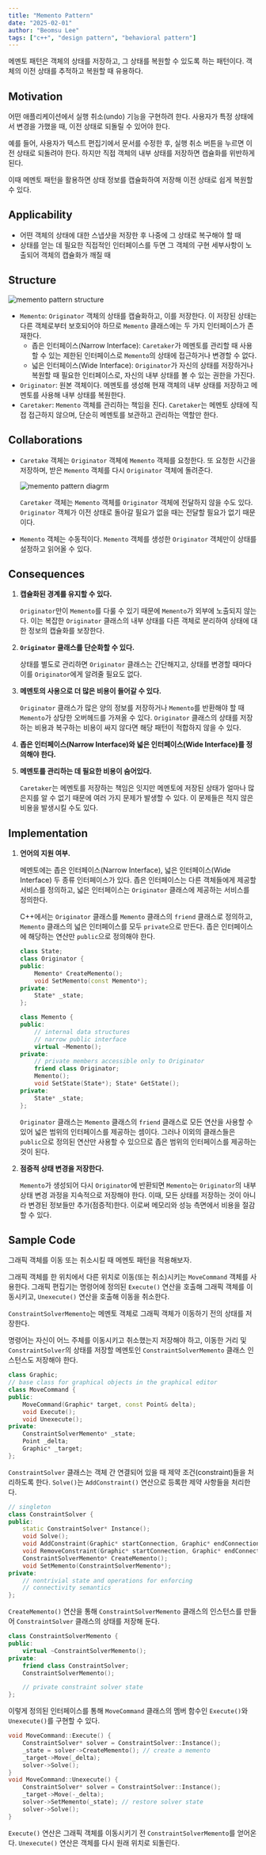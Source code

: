 ```yaml
---
title: "Memento Pattern"
date: "2025-02-01"
author: "Beomsu Lee"
tags: ["c++", "design pattern", "behavioral pattern"]
---
```


메멘토 패턴은 객체의 상태를 저장하고, 그 상태를 복원할 수 있도록 하는 패턴이다. 객체의 이전 상태를 추적하고 복원할 때 유용하다.

## Motivation

어떤 애플리케이션에서 실행 취소(undo) 기능을 구현하려 한다. 사용자가 특정 상태에서 변경을 가했을 때, 이전 상태로 되돌릴 수 있어야 한다. 

예를 들어, 사용자가 텍스트 편집기에서 문서를 수정한 후, 실행 취소 버튼을 누르면 이전 상태로 되돌려야 한다. 하지만 직접 객체의 내부 상태를 저장하면 캡슐화를 위반하게 된다. 

이때 메멘토 패턴을 활용하면 상태 정보를 캡슐화하여 저장해 이전 상태로 쉽게 복원할 수 있다.

## Applicability

- 어떤 객체의 상태에 대한 스냅샷을 저장한 후 나중에 그 상태로 복구해야 할 때
- 상태를 얻는 데 필요한 직접적인 인터페이스를 두면 그 객체의 구현 세부사항이 노출되어 객체의 캡슐화가 깨질 때

## Structure

![memento pattern structure](images/patterns/memento_pattern_structure.png)

- `Memento`: `Originator` 객체의 상태를 캡슐화하고, 이를 저장한다. 이 저장된 상태는 다른 객체로부터 보호되어야 하므로 `Memento` 클래스에는 두 가지 인터페이스가 존재한다. 
    - 좁은 인터페이스(Narrow Interface): `Caretaker`가 메멘토를 관리할 때 사용할 수 있는 제한된 인터페이스로 `Memento`의 상태에 접근하거나 변경할 수 없다.
    - 넓은 인터페이스(Wide Interface): `Originator`가 자신의 상태를 저장하거나 복원할 때 필요한 인터페이스로, 자신의 내부 상태를 볼 수 있는 권한을 가진다.
- `Originator`: 원본 객체이다. 메멘토를 생성해 현재 객체의 내부 상태를 저장하고 메멘토를 사용해 내부 상태를 복원한다.
- `Caretaker`: `Memento` 객체를 관리하는 책임을 진다. `Caretaker`는 메멘토 상태에 직접 접근하지 않으며, 단순히 메멘토를 보관하고 관리하는 역할만 한다.

## Collaborations

- `Caretake` 객체는 `Originator` 객체에 `Memento` 객체를 요청한다. 또 요청한 시간을 저장하며, 받은 `Memento` 객체를 다시 `Originator` 객체에 돌려준다. 

    ![memento pattern diagrm](images/patterns/memento_pattern_diagrm.png)

    `Caretaker` 객체는 `Memento` 객체를 `Originator` 객체에 전달하지 않을 수도 있다. `Originator` 객체가 이전 상태로 돌아갈 필요가 없을 때는 전달할 필요가 없기 때문이다.
- `Memento` 객체는 수동적이다. `Memento` 객체를 생성한 `Originator` 객체만이 상태를 설정하고 읽어올 수 있다.

## Consequences

1. **캡슐화된 경계를 유지할 수 있다.** 

    `Originator`만이 `Memento`를 다룰 수 있기 때문에 `Memento`가 외부에 노출되지 않는다. 이는 복잡한 `Originator` 클래스의 내부 상태를 다른 객체로 분리하여 상태에 대한 정보의 캡슐화를 보장한다.
2. **`Originator` 클래스를 단순화할 수 있다.**

    상태를 별도로 관리하면 `Originator` 클래스는 간단해지고, 상태를 변경할 때마다 이를 `Originator`에게 알려줄 필요도 없다.

3. **메멘토의 사용으로 더 많은 비용이 들어갈 수 있다.**

    `Originator` 클래스가 많은 양의 정보를 저장하거나 `Memento`를 반환해야 할 때 `Memento`가 상당한 오버헤드를 가져올 수 있다. `Originator` 클래스의 상태를 저장하는 비용과 복구하는 비용이 싸지 않다면 해당 패턴이 적합하지 않을 수 있다. 

4. **좁은 인터페이스(Narrow Interface)와 넓은 인터페이스(Wide Interface)를 정의해야 한다.**
5. **메멘토를 관리하는 데 필요한 비용이 숨어있다.**

    `Caretaker`는 메멘토를 저장하는 책임은 잇지만 메멘토에 저장된 상태가 얼마나 많은지를 알 수 없기 때문에 여러 가지 문제가 발생할 수 있다. 이 문제들은 적지 않은 비용을 발생시킬 수도 있다.

## Implementation

1. **언어의 지원 여부.**

    메멘토에는 좁은 인터페이스(Narrow Interface), 넓은 인터페이스(Wide Interface) 두 종류 인터페이스가 있다. 좁은 인터페이스는 다른 객체들에게 제공할 서비스를 정의하고, 넓은 인터페이스는 `Originator` 클래스에 제공하는 서비스를 정의한다.

    C++에서는 `Originator` 클래스를 `Memento` 클래스의 `friend` 클래스로 정의하고, `Memento` 클래스의 넓은 인터페이스를 모두 `private`으로 만든다. 좁은 인터페이스에 해당하는 연산만 `public`으로 정의해야 한다.

    ```cpp
    class State;
    class Originator {
    public:
        Memento* CreateMemento();
        void SetMemento(const Memento*);
    private:
        State* _state;
    };

    class Memento {
    public:
        // internal data structures
        // narrow public interface
        virtual ~Memento();
    private:
        // private members accessible only to Originator
        friend class Originator;
        Memento();
        void SetState(State*); State* GetState();
    private:
        State* _state;
    };
    ```

    `Originator` 클래스는 `Memento` 클래스의 `friend` 클래스로 모든 연산을 사용할 수 있어 넓은 범위의 인터페이스를 제공하는 셈이다. 그러나 이외의 클래스들은 `public`으로 정의된 연산만 사용할 수 있으므로 좁은 범위의 인터페이스를 제공하는 것이 된다.
2. **점증적 상태 변경을 저장한다.**

    `Memento`가 생성되어 다시 `Originator`에 반환되면 `Memento`는 `Originator`의 내부 상태 변경 과정을 지속적으로 저장해야 한다. 이때, 모든 상태를 저장하는 것이 아니라 변경된 정보들만 추가(점증적)한다. 이로써 메모리와 성능 측면에서 비용을 절감할 수 있다.

## Sample Code

그래픽 객체를 이동 또는 취소시킬 때 메멘토 패턴을 적용해보자.

그래픽 객체를 한 위치에서 다른 위치로 이동(또는 취소)시키는 `MoveCommand` 객체를 사용한다. 그래픽 편집기는 명령어에 정의된 `Execute()` 연산을 호출해 그래픽 객체를 이동시키고, `Unexecute()` 연산을 호출해 이동을 취소한다. 

`ConstraintSolverMemento`는 메멘토 객체로 그래픽 객체가 이동하기 전의 상태를 저장한다.

명령어는 자신이 어느 주체를 이동시키고 취소했는지 저장해야 하고, 이동한 거리 및 `ConstraintSolver`의 상태를 저장할 메멘토인 `ConstraintSolverMemento` 클래스 인스턴스도 저장해야 한다.

```cpp
class Graphic;
// base class for graphical objects in the graphical editor
class MoveCommand {
public:
    MoveCommand(Graphic* target, const Point& delta);
    void Execute();
    void Unexecute();
private:
    ConstraintSolverMemento* _state;
    Point _delta;
    Graphic* _target;
};
```

`ConstraintSolver` 클래스는 객체 간 연결되어 있을 때 제약 조건(constraint)들을 처리하도록 한다. `Solve()`는 `AddConstraint()` 연산으로 등록한 제약 사항들을 처리한다.

```cpp
// singleton
class ConstraintSolver { 
public:
    static ConstraintSolver* Instance();
    void Solve();
    void AddConstraint(Graphic* startConnection, Graphic* endConnection);
    void RemoveConstraint(Graphic* startConnection, Graphic* endConnection);
    ConstraintSolverMemento* CreateMemento();
    void SetMemento(ConstraintSolverMemento*);
private:
    // nontrivial state and operations for enforcing
    // connectivity semantics
};
```

`CreateMemento()` 연산을 통해 `ConstraintSolverMemento` 클래스의 인스턴스를 만들어 `ConstraintSolver` 클래스의 상태를 저장해 둔다.

```cpp
class ConstraintSolverMemento {
public:
    virtual ~ConstraintSolverMemento();
private:
    friend class ConstraintSolver;
    ConstraintSolverMemento();

    // private constraint solver state
};
```

이렇게 정의된 인터페이스를 통해 `MoveCommand` 클래스의 멤버 함수인 `Execute()`와 `Unexecute()`를 구현할 수 있다.

```cpp
void MoveCommand::Execute() {
    ConstraintSolver* solver = ConstraintSolver::Instance();
    _state = solver->CreateMemento(); // create a memento 
    _target->Move(_delta);
    solver->Solve();
}
void MoveCommand::Unexecute() {
    ConstraintSolver* solver = ConstraintSolver::Instance();
    _target->Move(-_delta);
    solver->SetMemento(_state); // restore solver state
    solver->Solve();
}
```

`Execute()` 연산은 그래픽 객체를 이동시키기 전 `ConstraintSolverMemento`를 얻어온다. `Unexecute()` 연산은 객체를 다시 원래 위치로 되돌린다. 